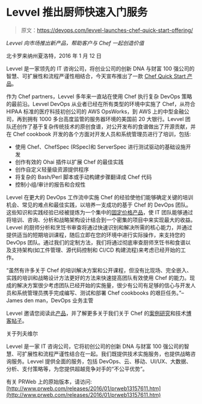 # Levvel 推出厨师快速入门服务

> 原文：<https://devops.com/levvel-launches-chef-quick-start-offering/>

*Levvel 向市场推出新产品，帮助客户与 Chef 一起创造价值*

北卡罗来纳州夏洛特，2016 年 1 月 12 日

Levvel 是一家领先的 IT 咨询公司，将创业公司的创新 DNA 与财富 100 强公司的智慧、可扩展性和流程严谨性相结合，今天宣布推出了一款 [Chef Quick Start 产品](http://levvel.io/chef-devops/ "Chef Quick Start Offering")。

作为 Chef partners，Levvel 多年来一直站在使用 Chef 执行复杂 DevOps 策略的最前沿。Levvel DevOps 从业者已经在所有类型的环境中实施了 Chef，从符合 HIPAA 标准的医疗科技初创公司的 AWS OpsWorks，到 AWS 上的中型金融公司，再到拥有 1000 多台高度监管的服务器环境的美国前 20 大银行。Levvel 团队还创作了基于复杂传统技术的原创食谱，对公开发布的食谱做出了开源贡献，并在 Chef cookbook 开发的各个方面对开发人员和系统管理员进行了培训，包括:

*   使用 Chef、ChefSpec (RSpec)和 ServerSpec 进行测试驱动的基础设施开发
*   创作有效的 Ohai 插件以扩展 Chef 的最佳实践
*   创作自定义轻量级资源提供程序
*   将复杂的 Bash/Perl 脚本或手动构建步骤翻译成 Chef 代码
*   控制小组/审计的报告和合规性

Levvel 在更大的 DevOps 工作流中实施 Chef 的经验使他们能够确定关键的培训机会、常见的难点和最佳实践，以培养一支成功的基于 Chef 的 DevOps 团队。这些知识和实践经验已经被提炼为一个集中的[固定价格产品](http://levvel.io/chef-devops/ "fixed-price offering")，使 IT 团队能够通过将培训、咨询、分析和战略架构设计结合到一个密集的项目中来实现最大的收益。Levvel 的厨师分析和烹饪书审查将通过快速识别和解决所需的核心能力，并通过提供适当的短期培训课程，随后立即在您的环境中进行实际操作，来支持您的 DevOps 团队。通过我们的定制方法，我们将通过彻底审查厨师烹饪书和食谱以及支持架构(如工件管理、源代码控制和 CI/CD 构建流程)来考虑已经开始的工作。

“虽然有许多关于 Chef 的培训解决方案和公开课程，但没有比现场、完全嵌入、实践的培训和战略设计方法更好的方法来快速提高团队有效使用 Chef 的能力。现成的解决方案很少考虑团队已经开始的实施量，很少有公司有足够的信心与开发人员和系统管理员携手完成编写、测试和部署 Chef cookbooks 的艰巨任务。”–James den man，DevOps 业务主管

Levvel 邀请您阅读此[产品](http://levvel.io/chef-devops/ "offering")，并了解更多关于我们关于 Chef 的[案例研究](http://levvel.io/case-studies/devops-case-study/ "case studies")和技术[博客帖子](http://levvel.io/blog-post/levvel-up-your-devops-game-with-custom-ohai-plugins-chef/ "blog posts")。

关于列夫维尔

Levvel 是一家 IT 咨询公司，它将初创公司的创新 DNA 与财富 100 强公司的智慧、可扩展性和流程严谨性结合在一起。我们既提供技术实施服务，也提供战略咨询服务。Levvel 提供全面的服务，包括 DevOps、云、移动、UI/UX、大数据、分析、支付策略等，为您提供超越竞争对手的“不公平优势”。

有关 PRWeb 上的原始版本，请访问:[http://www.prweb.com/releases/2016/01/prweb13157611.htm](http://www.prweb.com/releases/2016/01/prweb13157611.htm)